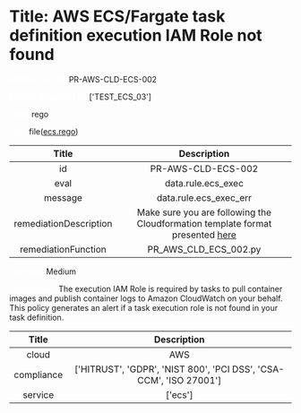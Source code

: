 



# Title: AWS ECS/Fargate task definition execution IAM Role not found


***<font color="white">Master Test Id:</font>*** PR-AWS-CLD-ECS-002

***<font color="white">Master Snapshot Id:</font>*** ['TEST_ECS_03']

***<font color="white">type:</font>*** rego

***<font color="white">rule:</font>*** file([ecs.rego])  
  
  
  
  

|Title|Description|
| :---: | :---: |
|id|PR-AWS-CLD-ECS-002|
|eval|data.rule.ecs_exec|
|message|data.rule.ecs_exec_err|
|remediationDescription|Make sure you are following the Cloudformation template format presented <a href='https://docs.aws.amazon.com/AWSCloudFormation/latest/UserGuide/aws-resource-ecs-taskdefinition.html' target='_blank'>here</a>|
|remediationFunction|PR_AWS_CLD_ECS_002.py|


***<font color="white">Severity:</font>*** Medium

***<font color="white">Description:</font>*** The execution IAM Role is required by tasks to pull container images and publish container logs to Amazon CloudWatch on your behalf. This policy generates an alert if a task execution role is not found in your task definition.  
  
  

|Title|Description|
| :---: | :---: |
|cloud|AWS|
|compliance|['HITRUST', 'GDPR', 'NIST 800', 'PCI DSS', 'CSA-CCM', 'ISO 27001']|
|service|['ecs']|



[ecs.rego]: https://github.com/prancer-io/prancer-compliance-test/tree/master/aws/cloud/ecs.rego
